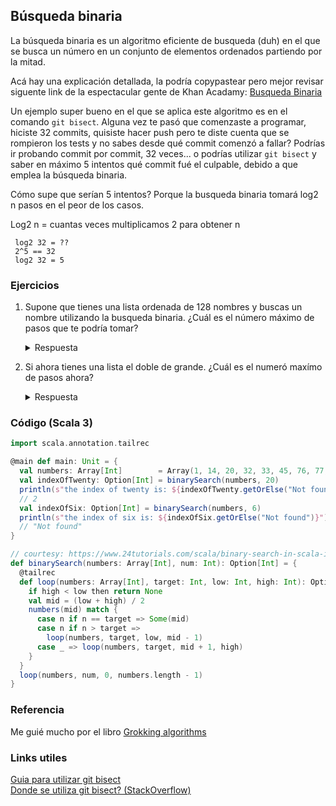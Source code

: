 ## Búsqueda binaria

La búsqueda binaria es un algoritmo eficiente de busqueda (duh) en el que se busca un número en un conjunto de elementos ordenados partiendo por la mitad.

Acá hay una explicación detallada, la podría copypastear pero mejor revisar siguente link de la espectacular gente de Khan Acadamy: [Busqueda Binaria](https://es.khanacademy.org/computing/computer-science/algorithms/binary-search/a/binary-search)

Un ejemplo super bueno en el que se aplica este algoritmo es en el comando `git bisect`. Alguna vez te pasó que comenzaste a programar, hiciste 32 commits, quisiste hacer push pero te diste cuenta que se rompieron los tests y no sabes desde qué commit comenzó a fallar? Podrías ir probando commit por commit, 32 veces... o podrías utilizar `git bisect` y saber en máximo 5 intentos qué commit fué el culpable, debido a que emplea la búsqueda binaria.

Cómo supe que serían 5 intentos?
Porque la busqueda binaria tomará log2 n pasos en el peor de los casos.

Log2 n = cuantas veces multiplicamos 2 para obtener n

```
 log2 32 = ??
 2^5 == 32
 log2 32 = 5 
```

### Ejercicios

1. Supone que tienes una lista ordenada de 128 nombres y buscas un nombre utilizando la busqueda binaria. ¿Cuál es el número máximo de pasos que te podría tomar?  

    <details>
        <summary>Respuesta</summary>
        Te podría tomar máximo 7 intentos  
    </details>
2. Si ahora tienes una lista el doble de grande. ¿Cuál es el numeró maxímo de pasos ahora?  

    <details>
        <summary>Respuesta</summary>
        Te podría tomar máximo 8 intentos  
    </details>

### Código (Scala 3)
```scala
import scala.annotation.tailrec

@main def main: Unit = {
  val numbers: Array[Int]        = Array(1, 14, 20, 32, 33, 45, 76, 77, 85, 97)
  val indexOfTwenty: Option[Int] = binarySearch(numbers, 20)
  println(s"the index of twenty is: ${indexOfTwenty.getOrElse("Not found")}")
  // 2
  val indexOfSix: Option[Int] = binarySearch(numbers, 6)
  println(s"the index of six is: ${indexOfSix.getOrElse("Not found")}")
  // "Not found"
}

// courtesy: https://www.24tutorials.com/scala/binary-search-in-scala-iterative-tail-recursion/
def binarySearch(numbers: Array[Int], num: Int): Option[Int] = {
  @tailrec
  def loop(numbers: Array[Int], target: Int, low: Int, high: Int): Option[Int] = {
    if high < low then return None
    val mid = (low + high) / 2
    numbers(mid) match {
      case n if n == target => Some(mid)
      case n if n > target =>
        loop(numbers, target, low, mid - 1)
      case _ => loop(numbers, target, mid + 1, high)
    }
  }
  loop(numbers, num, 0, numbers.length - 1)
}

```

### Referencia  
Me guié mucho por el libro [Grokking algorithms](https://www.manning.com/books/grokking-algorithms)

### Links utiles  

[Guia para utilizar git bisect](https://www.marclittlemore.com/how-to-find-bugs-using-git-bisect-with-this-easy-guide/)  
[Donde se utiliza git bisect? (StackOverflow)](https://stackoverflow.com/questions/540165/where-is-binary-search-used-in-practice)
